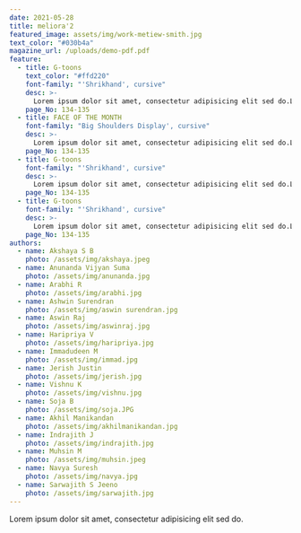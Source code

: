 ```yaml
---
date: 2021-05-28
title: meliora'2
featured_image: assets/img/work-metiew-smith.jpg
text_color: "#030b4a"
magazine_url: /uploads/demo-pdf.pdf
feature:
  - title: G-toons
    text_color: "#ffd220"
    font-family: "'Shrikhand', cursive"
    desc: >-
      Lorem ipsum dolor sit amet, consectetur adipisicing elit sed do.Lorem ipsum dolor sit amet, consectetur adipisicing elit sed do.
    page_No: 134-135
  - title: FACE OF THE MONTH
    font-family: "Big Shoulders Display', cursive"
    desc: >-
      Lorem ipsum dolor sit amet, consectetur adipisicing elit sed do.Lorem ipsum dolor sit amet, consectetur adipisicing elit sed do.
    page_No: 134-135
  - title: G-toons
    font-family: "'Shrikhand', cursive"
    desc: >-
      Lorem ipsum dolor sit amet, consectetur adipisicing elit sed do.Lorem ipsum dolor sit amet, consectetur adipisicing elit sed do.
    page_No: 134-135
  - title: G-toons
    font-family: "'Shrikhand', cursive"
    desc: >-
      Lorem ipsum dolor sit amet, consectetur adipisicing elit sed do.Lorem ipsum dolor sit amet, consectetur adipisicing elit sed do.
    page_No: 134-135
authors:
  - name: Akshaya S B
    photo: /assets/img/akshaya.jpeg
  - name: Anunanda Vijyan Suma
    photo: /assets/img/anunanda.jpg
  - name: Arabhi R 
    photo: /assets/img/arabhi.jpg
  - name: Ashwin Surendran 
    photo: /assets/img/aswin surendran.jpg
  - name: Aswin Raj 
    photo: /assets/img/aswinraj.jpg
  - name: Haripriya V
    photo: /assets/img/haripriya.jpg
  - name: Immadudeen M
    photo: /assets/img/immad.jpg
  - name: Jerish Justin
    photo: /assets/img/jerish.jpg
  - name: Vishnu K
    photo: /assets/img/vishnu.jpg
  - name: Soja B
    photo: /assets/img/soja.JPG
  - name: Akhil Manikandan
    photo: /assets/img/akhilmanikandan.jpg
  - name: Indrajith J
    photo: /assets/img/indrajith.jpg
  - name: Muhsin M
    photo: /assets/img/muhsin.jpeg
  - name: Navya Suresh
    photo: /assets/img/navya.jpg
  - name: Sarwajith S Jeeno
    photo: /assets/img/sarwajith.jpg
---
```

Lorem ipsum dolor sit amet, consectetur adipisicing elit sed do.
